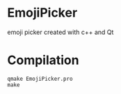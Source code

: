 # EmojiPicker
emoji picker created with c++ and Qt

# Compilation

```
qmake EmojiPicker.pro
make
```
